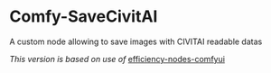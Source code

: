 # Comfy-SaveCivitAI
 A custom node allowing to save images with CIVITAI readable datas

_This version is based on use of_ [efficiency-nodes-comfyui](https://github.com/jags111/efficiency-nodes-comfyui)
